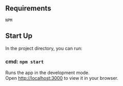 
## Requirements
`NPM`

## Start Up
In the project directory, you can run:

### cmd:  `npm start`

Runs the app in the development mode.\
Open [http://localhost:3000](http://localhost:3000) to view it in your browser.

